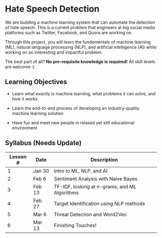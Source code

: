 # Hate Speech Detection
We are building a machine learning system that can automate the detection of hate speech. This is a current problem that engineers at big social media platforms such as Twitter, Facebook, and Quora are working on.

Through this project, you will learn the fundementals of machine learning (ML), natural language processing (NLP), and artificial intelligence (AI) while working on an interesting and impactful problem.

The best part of all? **No pre-requisite knowledge is required!** All skill levels are welcome :)

## Learning Objectives

- Learn what *exactly* is machine learning, what problems it can solve, and how it works

- Learn the end-to-end process of developing an industry-quality machine learning solution

- Have fun and meet new people in relaxed yet still educational environment

## Syllabus (Needs Update)

Lesson # | Date | Description
--|--|--
1 | Jan 30 | Intro to ML, NLP, and AI
2 | Feb 6 | Sentiment Analysis with Naive Bayes
3 | Feb 13 | TF-IDF, looking at n-grams, and ML Algorithms
4 | Feb 27 | Target Identification using NLP methods
5 | Mar 6| Threat Detection and Word2Vec
6 | Mar 13| Finishing Touches!
